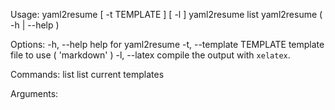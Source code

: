 Usage:
    yaml2resume [ -t TEMPLATE ] [ -l ]
    yaml2resume list
    yaml2resume ( -h | --help )

Options:
    -h, --help                  help for yaml2resume
    -t, --template TEMPLATE     template file to use     ( 'markdown' )
    -l, --latex                 compile the output with `xelatex`.

Commands:
    list                        list current templates

Arguments:
